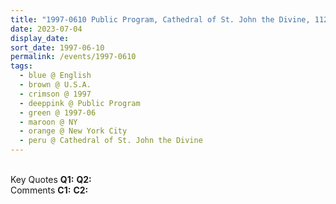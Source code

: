 ```yaml
---
title: "1997-0610 Public Program, Cathedral of St. John the Divine, 112 Street and 1047 Amsterdam Avenue, Manhattan, New York City, NY, U.S.A."
date: 2023-07-04
display_date: 
sort_date: 1997-06-10
permalink: /events/1997-0610
tags:
  - blue @ English
  - brown @ U.S.A.
  - crimson @ 1997
  - deeppink @ Public Program
  - green @ 1997-06
  - maroon @ NY
  - orange @ New York City
  - peru @ Cathedral of St. John the Divine
---
```


<br>

<wave-list>
  <list-title color="DarkSeaGreen" width="55">Key Quotes</list-title>
  <list-item color="BlanchedAlmond" width="280"><b>Q1:</b> <i></i></list-item>
  <list-item color="Lavender" width="280"><b>Q2:</b> <i></i></list-item>
</wave-list>

<br>

<wave-list>
  <list-title color="DarkSeaGreen" width="55">Comments</list-title>
  <list-item color="BlanchedAlmond" width="280"><b>C1:</b> <i></i></list-item>
  <list-item color="Lavender" width="280"><b>C2:</b> <i></i></list-item>
</wave-list>